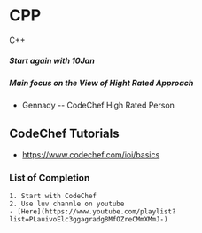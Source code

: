 # CPP
C++
##### Start again with 10Jan 
##### Main focus on the View of Hight Rated Approach
- Gennady -- CodeChef High Rated Person 

## CodeChef Tutorials
- https://www.codechef.com/ioi/basics


### List of Completion  
```
1. Start with CodeChef 
2. Use luv channle on youtube 
- [Here](https://www.youtube.com/playlist?list=PLauivoElc3ggagradg8MfOZreCMmXMmJ-)
```
